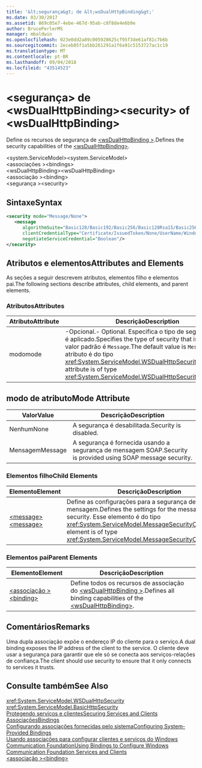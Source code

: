 ```yaml
---
title: '&lt;segurança&gt; de &lt;wsDualHttpBinding&gt;'
ms.date: 03/30/2017
ms.assetid: 869c05e7-4ebe-467d-95ab-c8f8de4e6b9e
author: BrucePerlerMS
manager: mbaldwin
ms.openlocfilehash: 023e0dd2a89c005928625cf95f3de61af81c7b6b
ms.sourcegitcommit: 2eceb05f1a5bb261291a1f6a91c5153727ac1c19
ms.translationtype: MT
ms.contentlocale: pt-BR
ms.lasthandoff: 09/04/2018
ms.locfileid: "43514523"
---
```

# <a name="ltsecuritygt-of-ltwsdualhttpbindinggt"></a><span data-ttu-id="5ef40-102">&lt;segurança&gt; de &lt;wsDualHttpBinding&gt;</span><span class="sxs-lookup"><span data-stu-id="5ef40-102">&lt;security&gt; of &lt;wsDualHttpBinding&gt;</span></span>
<span data-ttu-id="5ef40-103">Define os recursos de segurança de [ \<wsDualHttpBinding >](../../../../../docs/framework/configure-apps/file-schema/wcf/wsdualhttpbinding.md).</span><span class="sxs-lookup"><span data-stu-id="5ef40-103">Defines the security capabilities of the [\<wsDualHttpBinding>](../../../../../docs/framework/configure-apps/file-schema/wcf/wsdualhttpbinding.md).</span></span>  
  
 <span data-ttu-id="5ef40-104">\<system.ServiceModel></span><span class="sxs-lookup"><span data-stu-id="5ef40-104">\<system.ServiceModel></span></span>  
<span data-ttu-id="5ef40-105">\<associações ></span><span class="sxs-lookup"><span data-stu-id="5ef40-105">\<bindings></span></span>  
<span data-ttu-id="5ef40-106">\<wsDualHttpBinding></span><span class="sxs-lookup"><span data-stu-id="5ef40-106">\<wsDualHttpBinding></span></span>  
<span data-ttu-id="5ef40-107">\<associação ></span><span class="sxs-lookup"><span data-stu-id="5ef40-107">\<binding></span></span>  
<span data-ttu-id="5ef40-108">\<segurança ></span><span class="sxs-lookup"><span data-stu-id="5ef40-108">\<security></span></span>  
  
## <a name="syntax"></a><span data-ttu-id="5ef40-109">Sintaxe</span><span class="sxs-lookup"><span data-stu-id="5ef40-109">Syntax</span></span>  
  
```xml  
<security mode="Message/None">  
   <message  
      algorithmSuite="Basic128/Basic192/Basic256/Basic128Rsa15/Basic256Rsa15/TripleDes/TripleDesRsa15/Basic128Sha256/Basic192Sha256/TripleDesSha256/Basic128Sha256Rsa15/Basic192Sha256Rsa15/Basic256Sha256Rsa15/TripleDesSha256Rsa15"  
      clientCredentialType="Certificate/IssuedToken/None/UserName/Windows"  
      negotiateServiceCredential="Boolean"/>  
</security>  
```  
  
## <a name="attributes-and-elements"></a><span data-ttu-id="5ef40-110">Atributos e elementos</span><span class="sxs-lookup"><span data-stu-id="5ef40-110">Attributes and Elements</span></span>  
 <span data-ttu-id="5ef40-111">As seções a seguir descrevem atributos, elementos filho e elementos pai.</span><span class="sxs-lookup"><span data-stu-id="5ef40-111">The following sections describe attributes, child elements, and parent elements.</span></span>  
  
### <a name="attributes"></a><span data-ttu-id="5ef40-112">Atributos</span><span class="sxs-lookup"><span data-stu-id="5ef40-112">Attributes</span></span>  
  
|<span data-ttu-id="5ef40-113">Atributo</span><span class="sxs-lookup"><span data-stu-id="5ef40-113">Attribute</span></span>|<span data-ttu-id="5ef40-114">Descrição</span><span class="sxs-lookup"><span data-stu-id="5ef40-114">Description</span></span>|  
|---------------|-----------------|  
|<span data-ttu-id="5ef40-115">modo</span><span class="sxs-lookup"><span data-stu-id="5ef40-115">mode</span></span>|<span data-ttu-id="5ef40-116">-Opcional.</span><span class="sxs-lookup"><span data-stu-id="5ef40-116">-   Optional.</span></span> <span data-ttu-id="5ef40-117">Especifica o tipo de segurança que é aplicado.</span><span class="sxs-lookup"><span data-stu-id="5ef40-117">Specifies the type of security that is applied.</span></span> <span data-ttu-id="5ef40-118">O valor padrão é `Message`.</span><span class="sxs-lookup"><span data-stu-id="5ef40-118">The default value is `Message`.</span></span> <span data-ttu-id="5ef40-119">Esse atributo é do tipo <xref:System.ServiceModel.WSDualHttpSecurityMode>.</span><span class="sxs-lookup"><span data-stu-id="5ef40-119">This attribute is of type <xref:System.ServiceModel.WSDualHttpSecurityMode>.</span></span>|  
  
## <a name="mode-attribute"></a><span data-ttu-id="5ef40-120">modo de atributo</span><span class="sxs-lookup"><span data-stu-id="5ef40-120">Mode Attribute</span></span>  
  
|<span data-ttu-id="5ef40-121">Valor</span><span class="sxs-lookup"><span data-stu-id="5ef40-121">Value</span></span>|<span data-ttu-id="5ef40-122">Descrição</span><span class="sxs-lookup"><span data-stu-id="5ef40-122">Description</span></span>|  
|-----------|-----------------|  
|<span data-ttu-id="5ef40-123">Nenhum</span><span class="sxs-lookup"><span data-stu-id="5ef40-123">None</span></span>|<span data-ttu-id="5ef40-124">A segurança é desabilitada.</span><span class="sxs-lookup"><span data-stu-id="5ef40-124">Security is disabled.</span></span>|  
|<span data-ttu-id="5ef40-125">Mensagem</span><span class="sxs-lookup"><span data-stu-id="5ef40-125">Message</span></span>|<span data-ttu-id="5ef40-126">A segurança é fornecida usando a segurança de mensagem SOAP.</span><span class="sxs-lookup"><span data-stu-id="5ef40-126">Security is provided using SOAP message security.</span></span>|  
  
### <a name="child-elements"></a><span data-ttu-id="5ef40-127">Elementos filho</span><span class="sxs-lookup"><span data-stu-id="5ef40-127">Child Elements</span></span>  
  
|<span data-ttu-id="5ef40-128">Elemento</span><span class="sxs-lookup"><span data-stu-id="5ef40-128">Element</span></span>|<span data-ttu-id="5ef40-129">Descrição</span><span class="sxs-lookup"><span data-stu-id="5ef40-129">Description</span></span>|  
|-------------|-----------------|  
|[<span data-ttu-id="5ef40-130">\<message></span><span class="sxs-lookup"><span data-stu-id="5ef40-130">\<message></span></span>](../../../../../docs/framework/configure-apps/file-schema/wcf/message-of-wsdualhttpbinding.md)|<span data-ttu-id="5ef40-131">Define as configurações para a segurança de nível de mensagem.</span><span class="sxs-lookup"><span data-stu-id="5ef40-131">Defines the settings for the message-level security.</span></span> <span data-ttu-id="5ef40-132">Esse elemento é do tipo <xref:System.ServiceModel.MessageSecurityOverHttp>.</span><span class="sxs-lookup"><span data-stu-id="5ef40-132">This element is of type <xref:System.ServiceModel.MessageSecurityOverHttp>.</span></span>|  
  
### <a name="parent-elements"></a><span data-ttu-id="5ef40-133">Elementos pai</span><span class="sxs-lookup"><span data-stu-id="5ef40-133">Parent Elements</span></span>  
  
|<span data-ttu-id="5ef40-134">Elemento</span><span class="sxs-lookup"><span data-stu-id="5ef40-134">Element</span></span>|<span data-ttu-id="5ef40-135">Descrição</span><span class="sxs-lookup"><span data-stu-id="5ef40-135">Description</span></span>|  
|-------------|-----------------|  
|[<span data-ttu-id="5ef40-136">\<associação ></span><span class="sxs-lookup"><span data-stu-id="5ef40-136">\<binding></span></span>](../../../../../docs/framework/misc/binding.md)|<span data-ttu-id="5ef40-137">Define todos os recursos de associação do [ \<wsDualHttpBinding >](../../../../../docs/framework/configure-apps/file-schema/wcf/wsdualhttpbinding.md).</span><span class="sxs-lookup"><span data-stu-id="5ef40-137">Defines all binding capabilities of the [\<wsDualHttpBinding>](../../../../../docs/framework/configure-apps/file-schema/wcf/wsdualhttpbinding.md).</span></span>|  
  
## <a name="remarks"></a><span data-ttu-id="5ef40-138">Comentários</span><span class="sxs-lookup"><span data-stu-id="5ef40-138">Remarks</span></span>  
 <span data-ttu-id="5ef40-139">Uma dupla associação expõe o endereço IP do cliente para o serviço.</span><span class="sxs-lookup"><span data-stu-id="5ef40-139">A dual binding exposes the IP address of the client to the service.</span></span> <span data-ttu-id="5ef40-140">O cliente deve usar a segurança para garantir que ele só se conecta aos serviços-relações de confiança.</span><span class="sxs-lookup"><span data-stu-id="5ef40-140">The client should use security to ensure that it only connects to services it trusts.</span></span>  
  
## <a name="see-also"></a><span data-ttu-id="5ef40-141">Consulte também</span><span class="sxs-lookup"><span data-stu-id="5ef40-141">See Also</span></span>  
 <xref:System.ServiceModel.WSDualHttpSecurity>  
 <xref:System.ServiceModel.BasicHttpSecurity>  
 [<span data-ttu-id="5ef40-142">Protegendo serviços e clientes</span><span class="sxs-lookup"><span data-stu-id="5ef40-142">Securing Services and Clients</span></span>](../../../../../docs/framework/wcf/feature-details/securing-services-and-clients.md)  
 [<span data-ttu-id="5ef40-143">Associações</span><span class="sxs-lookup"><span data-stu-id="5ef40-143">Bindings</span></span>](../../../../../docs/framework/wcf/bindings.md)  
 [<span data-ttu-id="5ef40-144">Configurando associações fornecidas pelo sistema</span><span class="sxs-lookup"><span data-stu-id="5ef40-144">Configuring System-Provided Bindings</span></span>](../../../../../docs/framework/wcf/feature-details/configuring-system-provided-bindings.md)  
 [<span data-ttu-id="5ef40-145">Usando associações para configurar clientes e serviços do Windows Communication Foundation</span><span class="sxs-lookup"><span data-stu-id="5ef40-145">Using Bindings to Configure Windows Communication Foundation Services and Clients</span></span>](https://msdn.microsoft.com/library/bd8b277b-932f-472f-a42a-b02bb5257dfb)  
 [<span data-ttu-id="5ef40-146">\<associação ></span><span class="sxs-lookup"><span data-stu-id="5ef40-146">\<binding></span></span>](../../../../../docs/framework/misc/binding.md)
